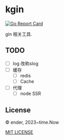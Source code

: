 # kgin

[![Go Report Card](https://goreportcard.com/badge/github.com/xuender/kgin)](https://goreportcard.com/report/github.com/xuender/kgin)

gin 相关工具.

## TODO

* [ ] log 改称slog
* [ ] 缓存
  * [ ] redis
  * [ ] Cache
* [ ] 代理
  * [ ] node SSR

## License

© ender, 2023~time.Now

[MIT LICENSE](https://github.com/xuender/kgin/blob/master/LICENSE)
